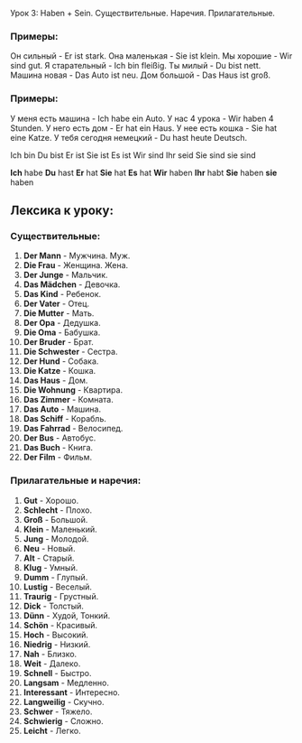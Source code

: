 Урок 3: Haben + Sein. Существительные. Наречия. Прилагательные.

### Примеры:

Он сильный - Er ist stark.
Она маленькая - Sie ist klein.
Мы хорошие - Wir sind gut.
Я старательный - Ich bin fleißig. Ты милый - Du bist nett.
Машина новая - Das Auto ist neu. Дом большой - Das Haus ist groß.

### Примеры:

У меня есть машина - Ich habe ein Auto. У нас 4 урока - Wir haben 4 Stunden.
У него есть дом - Er hat ein Haus.
У нее есть кошка - Sie hat eine Katze.
У тебя сегодня немецкий - Du hast heute Deutsch.

Ich bin
Du bist
Er ist
Sie ist
Es ist
Wir sind
Ihr seid
Sie sind
sie sind

**Ich** habe
**Du** hast
**Er** hat
**Sie** hat
**Es** hat
**Wir** haben
**Ihr** habt
**Sie** haben
**sie** haben

## Лексика к уроку:

### Существительные:

1. **Der Mann** - Мужчина. Муж.
2. **Die Frau** - Женщина. Жена.
3. **Der Junge** - Мальчик.
4. **Das Mädchen** - Девочка.
5. **Das Kind** - Ребенок.
6. **Der Vater** - Отец.
7. **Die Mutter** - Мать.
8. **Der Opa** - Дедушка.
9. **Die Oma** - Бабушка.
10. **Der Bruder** - Брат.
11. **Die Schwester** - Сестра.
12. **Der Hund** - Собака.
13. **Die Katze** - Кошка.
14. **Das Haus** - Дом.
15. **Die Wohnung** - Квартира.
16. **Das Zimmer** - Комната.
17. **Das Auto** - Машина.
18. **Das Schiff** - Корабль.
19. **Das Fahrrad** - Велосипед.
20. **Der Bus** - Автобус.
21. **Das Buch** - Книга.
22. **Der Film** - Фильм.

### Прилагательные и наречия:

1. **Gut** - Хорошо.
2. **Schlecht** - Плохо.
3. **Groß** - Большой.
4. **Klein** - Маленький.
5. **Jung** - Молодой.
6. **Neu** - Новый.
7. **Alt** - Старый.
8. **Klug** - Умный.
9. **Dumm** - Глупый.
10. **Lustig** - Веселый.
11. **Traurig** - Грустный.
12. **Dick** - Толстый.
13. **Dünn** - Худой, Тонкий.
14. **Schön** - Красивый.
15. **Hoch** - Высокий.
16. **Niedrig** - Низкий.
17. **Nah** - Близко.
18. **Weit** - Далеко.
19. **Schnell** - Быстро.
20. **Langsam** - Медленно.
21. **Interessant** - Интересно.
22. **Langweilig** - Скучно.
23. **Schwer** - Тяжело.
24. **Schwierig** - Сложно.
25. **Leicht** - Легко.

